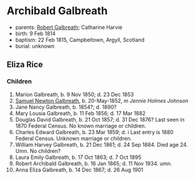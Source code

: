 # Archibald Galbreath 

- parents: [Robert Galbreath](galbreath-robert-1778.md); Catharine Harvie
- birth: 9 Feb 1814
- baptism: 22 Feb 1815, Campbeltown, Argyll, Scotland
- burial: unknown

## Eliza Rice

### Children

1. Marion Galbreath, b. 9 Nov 1850; d. 23 Dec 1853
2. [Samuel Newton Galbreath](galbreath-samuel-newton-1852.md"), b. 20-May-1852, m *Jennie Holmes Johnson*
3. Jane Nancy Galbreath, b. 1854?; d. 1890?
4. Mary Lousia Galbreath, b. 11 Feb 1856; d. 17 Mar 1882
5. Douglas David Galbreath, b. 21 Oct 1857; d. 31 Dec 1876? Last seen in 1870 Federal Census.  No known marriage or children.
6. Charles Edward Galbreath, b. 23 Mar 1859; d. i Last entry is 1880 Federal Census. Unknown marriage or children.
7. William Harvey Galbreath, b. 21 Dec 1861; d. 24 Sep 1884. Died age 24. Umn. No children?
8. Laura Emily Galbreath, b. 17 Oct 1863; d. 7 Oct 1895
9. Robert Archibald Galbreath, b. 16 Jan 1865; d. 11 Nov 1934.  umn.
10. Anna Eliza Galbreath, b. 14 Dec 1867; d. 26 Aug 1901

